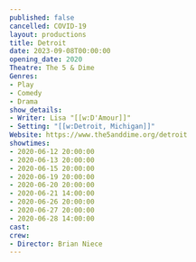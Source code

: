 ```yaml
---
published: false
cancelled: COVID-19
layout: productions
title: Detroit
date: 2023-09-08T00:00:00
opening_date: 2020
Theatre: The 5 & Dime
Genres: 
- Play
- Comedy
- Drama
show_details:
- Writer: Lisa "[[w:D'Amour]]"
- Setting: "[[w:Detroit, Michigan]]"
Website: https://www.the5anddime.org/detroit
showtimes:
- 2020-06-12 20:00:00
- 2020-06-13 20:00:00
- 2020-06-15 20:00:00
- 2020-06-19 20:00:00
- 2020-06-20 20:00:00
- 2020-06-21 14:00:00
- 2020-06-26 20:00:00
- 2020-06-27 20:00:00
- 2020-06-28 14:00:00
cast:
crew:
- Director: Brian Niece
---
```


